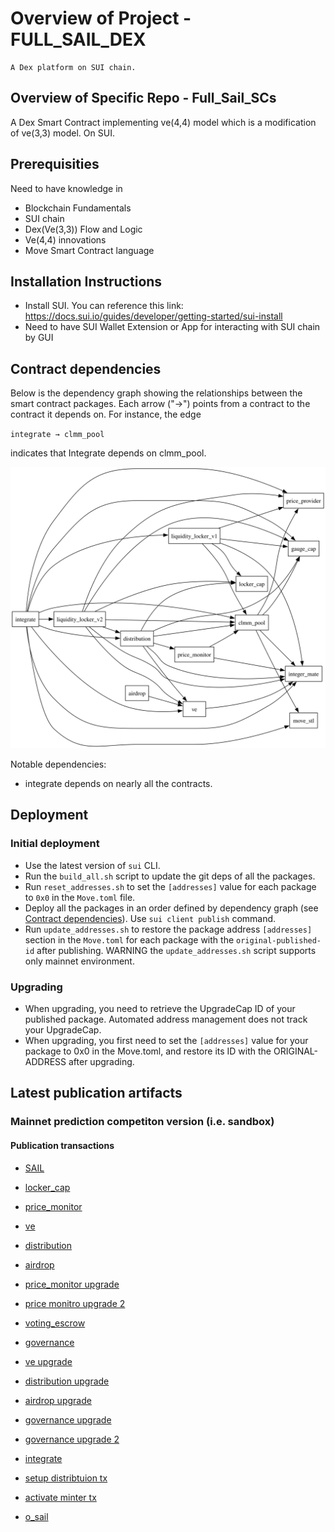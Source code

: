 # Overview of Project - FULL_SAIL_DEX

    A Dex platform on SUI chain.

## Overview of Specific Repo - Full_Sail_SCs

A Dex Smart Contract implementing ve(4,4) model which is a modification of ve(3,3) model. On SUI.

## Prerequisities

Need to have knowledge in
- Blockchain Fundamentals
- SUI chain
- Dex(Ve(3,3)) Flow and Logic
- Ve(4,4) innovations
- Move Smart Contract language

## Installation Instructions

- Install SUI. You can reference this link: https://docs.sui.io/guides/developer/getting-started/sui-install
- Need to have SUI Wallet Extension or App for interacting with SUI chain by GUI

## Contract dependencies

Below is the dependency graph showing the relationships between the smart contract packages. Each arrow ("→") points from a contract to the contract it depends on. For instance, the edge

`integrate → clmm_pool`

indicates that Integrate depends on clmm_pool.

![Dependency Graph](dependency_graph.svg)

Notable dependencies:
- integrate depends on nearly all the contracts.

## Deployment

### Initial deployment
- Use the latest version of `sui` CLI.
- Run the `build_all.sh` script to update the git deps of all the packages.
- Run `reset_addresses.sh` to set the `[addresses]` value for each package to `0x0` in the `Move.toml` file.
- Deploy all the packages in an order defined by dependency graph (see [Contract dependencies](#contract-dependencies)). 
Use `sui client publish` command.
- Run `update_addresses.sh` to restore the package address `[addresses]` section in the `Move.toml` for each package with the `original-published-id` after publishing. WARNING the `update_addresses.sh` script supports only mainnet environment.

### Upgrading
- When upgrading, you need to retrieve the UpgradeCap ID of your published package. Automated address management does not track your UpgradeCap.
- When upgrading, you first need to set the `[addresses]` value for your package to 0x0 in the Move.toml, and restore its ID with the ORIGINAL-ADDRESS after upgrading.

## Latest publication artifacts

### Mainnet prediction competiton version (i.e. sandbox)

#### Publication transactions

- [SAIL](https://suivision.xyz/txblock/8h9AypGsfEz4UEycf6zwNjFehpRxHyNYsc7N7JwxzCi)

- [locker_cap](https://suivision.xyz/txblock/BFiALGxLFUczQVCshPtAEpY5H11kci33FHSTPCZRdYtA)
- [price_monitor](https://suivision.xyz/txblock/3cLn9fdvXF9Mfn7zGhmqziLEWonbDWeFdWic1GtnaQW4)
- [ve](https://suivision.xyz/txblock/3HUrksyiojmCAwgQEVfVmMh2sf1TJ6v1oeuiMNPrxume)
- [distribution](https://suivision.xyz/txblock/DF8EohFmy656d7ax4msy8UffgyLdK1Q9U81avsGvbDNp)
- [airdrop](https://suivision.xyz/txblock/FA7ModSnkR1kFokbpAyRDE6Kw6ewNDr4wpdm4Np8ARif)
- [price_monitor upgrade](https://suivision.xyz/txblock/2Y1yK4JWfYo4eieEC6w3UPQfoZaJBCQkHaRFVrAW1ZKi)
- [price monitro upgrade 2](https://suivision.xyz/txblock/ADt9FsEJqWabSZnFsyNHBpRZQm8ULjoofSSuXSyZkV3y)
- [voting_escrow](https://suivision.xyz/txblock/73jixRjwnjjFPFriydMFkywpU4P4yXsZa4ui8pgzNyHr)
- [governance](https://suivision.xyz/txblock/mZ12h5eUrA7C3AxMVokQDXnEaWSxbnMXwAi5LPSibwa)
- [ve upgrade](https://suivision.xyz/txblock/CPMXmUU4tK6nAQ4DB9mpyFUnxmTMxboEwwwWNDsy82N8)
- [distribution upgrade](https://suivision.xyz/txblock/2UYup5jRsdrPQ3eex3aXRdgRTUjpWGfURZUzJ8a5DWix)
- [airdrop upgrade](https://suivision.xyz/txblock/CvpiuNxB2VFtCXS8nSiVwjmF5ScDei6QDVStLr9i9L3u)
- [governance upgrade](https://suivision.xyz/txblock/4dUHtr1oy5xNv66PjdcwTUc6BEnPSgCxeUuosk1u5CSi?tab=Changes)
- [governance upgrade 2](https://suivision.xyz/txblock/AHfTeqNcdEri1jevsFDaKSXbWMTTHrwHw9yDXciKWsU)
- [integrate](https://suivision.xyz/txblock/2CJW5ZfXuYQzLq8ZhuZLWVFzuFsUF4dCQduCUTnj8szD)

- [setup distribtuion tx](https://suiscan.xyz/mainnet/tx/21y91npsRHWgg5TPnFkFVSWgCFTLhTcvRfGL4bA4ut1p)
- [activate minter tx](https://suiscan.xyz/mainnet/tx/A3bugfXoFzC5YfDEfDd1QBqqTu3dB1XJuT2mRLknKZr2)
- [o_sail]()